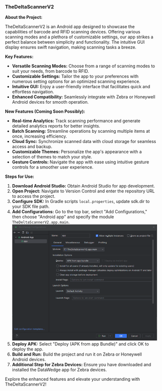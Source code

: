 ### TheDeltaScannerV2

**About the Project:**

TheDeltaScannerV2 is an Android app designed to showcase the capabilities of barcode and RFID scanning devices. Offering various scanning modes and a plethora of customizable settings, our app strikes a perfect balance between simplicity and functionality. The intuitive GUI display ensures swift navigation, making scanning tasks a breeze.

**Key Features:**
- **Versatile Scanning Modes:** Choose from a range of scanning modes to suit your needs, from barcode to RFID.
- **Customizable Settings:** Tailor the app to your preferences with numerous setting options for an optimized scanning experience.
- **Intuitive GUI:** Enjoy a user-friendly interface that facilitates quick and effortless navigation.
- **Enhanced Compatibility:** Seamlessly integrate with Zebra or Honeywell Android devices for smooth operation.

**New Features (Coming Soon Possibly):**
- **Real-time Analytics:** Track scanning performance and generate detailed analytics reports for better insights.
- **Batch Scanning:** Streamline operations by scanning multiple items at once, increasing efficiency.
- **Cloud Sync:** Synchronize scanned data with cloud storage for seamless access and backup.
- **Customizable Themes:** Personalize the app's appearance with a selection of themes to match your style.
- **Gesture Controls:** Navigate the app with ease using intuitive gesture controls for a smoother user experience.

**Steps for Use:**

1. **Download Android Studio:** Obtain Android Studio for app development.
2. **Open Project:** Navigate to Version Control and enter the repository URL to access the project.
3. **Configure SDK:** In Gradle scripts `local.properties`, update sdk.dir to your SDK file path.
4. **Add Configurations:** Go to the top bar, select "Add Configurations," then choose "Android app" and specify the module `TheDeltaScannerV2.app.main`.
   ![Example](./media/configuration.png)
5. **Deploy APK:** Select "Deploy (APK from app Bundle)" and click OK to deploy the app.
6. **Build and Run:** Build the project and run it on Zebra or Honeywell Android devices.
7. **Additional Step for Zebra Devices:** Ensure you have downloaded and installed the DataWedge app for Zebra devices.

Explore the enhanced features and elevate your understanding with TheDeltaScannerV2!
